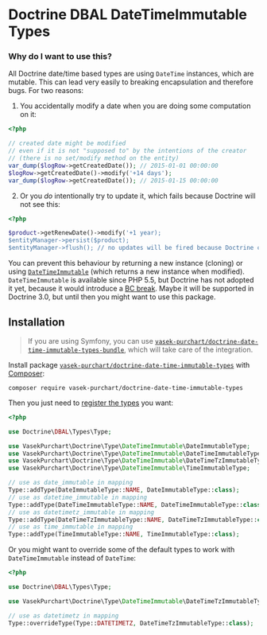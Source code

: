 Doctrine DBAL DateTimeImmutable Types
=====================================

### Why do I want to use this?

All Doctrine date/time based types are using `DateTime` instances, which are mutable. This can lead very easily to breaking encapsulation and therefore bugs. For two reasons:

1) You accidentally modify a date when you are doing some computation on it:
```php
<?php

// created date might be modified
// even if it is not "supposed to" by the intentions of the creator
// (there is no set/modify method on the entity)
var_dump($logRow->getCreatedDate()); // 2015-01-01 00:00:00
$logRow->getCreatedDate()->modify('+14 days');
var_dump($logRow->getCreatedDate()); // 2015-01-15 00:00:00
```

2) Or you *do* intentionally try to update it, which fails because Doctrine will not see this:
```php
<?php

$product->getRenewDate()->modify('+1 year);
$entityManager->persist($product);
$entityManager->flush(); // no updates will be fired because Doctrine could not detect change (objects are compared by identity)
```

You can prevent this behaviour by returning a new instance (cloning) or using [`DateTimeImmutable`](http://php.net/manual/en/class.datetimeimmutable.php) (which returns a new instance when modified). `DateTimeImmutable` is available since PHP 5.5, but Doctrine has not adopted it yet, because it would introduce a [BC break](http://www.doctrine-project.org/jira/browse/DBAL-662). Maybe it will be supported in Doctrine 3.0, but until then you might want to use this package.

Installation
------------

> If you are using Symfony, you can use [`vasek-purchart/doctrine-date-time-immutable-types-bundle`](https://github.com/VasekPurchart/Doctrine-Date-Time-Immutable-Types-Bundle), which will take care of the integration.

Install package [`vasek-purchart/doctrine-date-time-immutable-types`](https://packagist.org/packages/vasek-purchart/doctrine-date-time-immutable-types) with [Composer](https://getcomposer.org/):

```
composer require vasek-purchart/doctrine-date-time-immutable-types
```

Then you just need to [register the types](http://doctrine-orm.readthedocs.org/en/latest/cookbook/custom-mapping-types.html) you want:
```php
<?php

use Doctrine\DBAL\Types\Type;

use VasekPurchart\Doctrine\Type\DateTimeImmutable\DateImmutableType;
use VasekPurchart\Doctrine\Type\DateTimeImmutable\DateTimeImmutableType;
use VasekPurchart\Doctrine\Type\DateTimeImmutable\DateTimeTzImmutableType;
use VasekPurchart\Doctrine\Type\DateTimeImmutable\TimeImmutableType;

// use as date_immutable in mapping
Type::addType(DateImmutableType::NAME, DateImmutableType::class);
// use as datetime_immutable in mapping
Type::addType(DateTimeImmutableType::NAME, DateTimeImmutableType::class);
// use as datetimetz_immutable in mapping
Type::addType(DateTimeTzImmutableType::NAME, DateTimeTzImmutableType::class);
// use as time_immutable in mapping
Type::addType(TimeImmutableType::NAME, TimeImmutableType::class);
```

Or you might want to override some of the default types to work with `DateTimeImmutable` instead of `DateTime`:

```php
<?php

use Doctrine\DBAL\Types\Type;

use VasekPurchart\Doctrine\Type\DateTimeImmutable\DateTimeTzImmutableType;

// use as datetimetz in mapping
Type::overrideType(Type::DATETIMETZ, DateTimeTzImmutableType::class);
```
